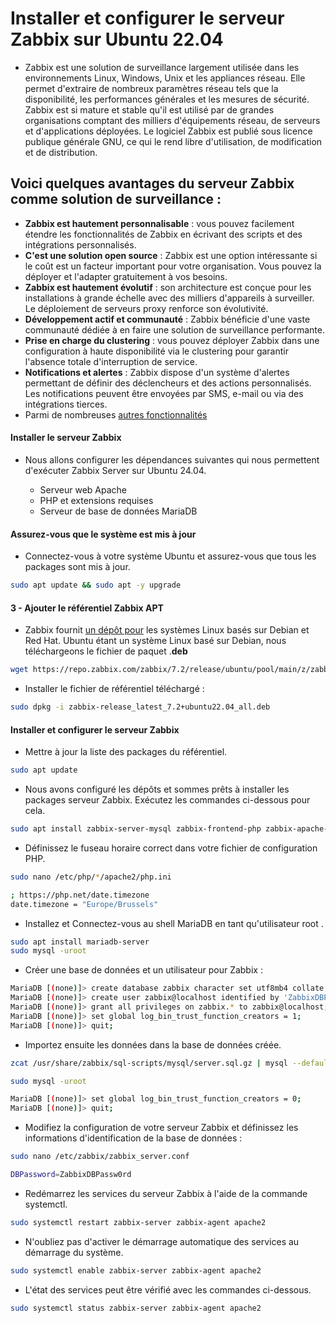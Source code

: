 # Installer et configurer le serveur Zabbix sur Ubuntu 22.04

- Zabbix est une solution de surveillance largement utilisée dans les environnements Linux, Windows, Unix et les appliances réseau. Elle permet d'extraire de nombreux paramètres réseau tels que la disponibilité, les performances générales et les mesures de sécurité. Zabbix est si mature et stable qu'il est utilisé par de grandes organisations comptant des milliers d'équipements réseau, de serveurs et d'applications déployées. Le logiciel Zabbix est publié sous licence publique générale GNU, ce qui le rend libre d'utilisation, de modification et de distribution.

## Voici quelques avantages du serveur Zabbix comme solution de surveillance :

- **Zabbix est hautement personnalisable** : vous pouvez facilement étendre les fonctionnalités de Zabbix en écrivant des scripts et des intégrations personnalisés.
- **C'est une solution open source** : Zabbix est une option intéressante si le coût est un facteur important pour votre organisation. Vous pouvez la déployer et l'adapter gratuitement à vos besoins.
- **Zabbix est hautement évolutif** : son architecture est conçue pour les installations à grande échelle avec des milliers d'appareils à surveiller. Le déploiement de serveurs proxy renforce son évolutivité.
- **Développement actif et communauté** : Zabbix bénéficie d'une vaste communauté dédiée à en faire une solution de surveillance performante.
- **Prise en charge du clustering** : vous pouvez déployer Zabbix dans une configuration à haute disponibilité via le clustering pour garantir l'absence totale d'interruption de service.
- **Notifications et alertes** : Zabbix dispose d'un système d'alertes permettant de définir des déclencheurs et des actions personnalisés. Les notifications peuvent être envoyées par SMS, e-mail ou via des intégrations tierces.
- Parmi de nombreuses [autres fonctionnalités](https://www.zabbix.com/features)

#### Installer le serveur Zabbix

- Nous allons configurer les dépendances suivantes qui nous permettent d'exécuter Zabbix Server sur Ubuntu 24.04.

  - Serveur web Apache
  - PHP et extensions requises
  - Serveur de base de données MariaDB

#### Assurez-vous que le système est mis à jour

- Connectez-vous à votre système Ubuntu et assurez-vous que tous les packages sont mis à jour.

```sh
sudo apt update && sudo apt -y upgrade
```

#### 3 - Ajouter le référentiel Zabbix APT

- Zabbix fournit [un dépôt pour](https://www.zabbix.com/download) les systèmes Linux basés sur Debian et Red Hat. Ubuntu étant un système Linux basé sur Debian, nous téléchargeons le fichier de paquet .**deb**

```sh
wget https://repo.zabbix.com/zabbix/7.2/release/ubuntu/pool/main/z/zabbix-release/zabbix-release_latest_7.2+ubuntu22.04_all.deb
```

- Installer le fichier de référentiel téléchargé :

```sh
sudo dpkg -i zabbix-release_latest_7.2+ubuntu22.04_all.deb
```

#### Installer et configurer le serveur Zabbix

- Mettre à jour la liste des packages du référentiel.

```sh
sudo apt update
```

- Nous avons configuré les dépôts et sommes prêts à installer les packages serveur Zabbix. Exécutez les commandes ci-dessous pour cela.

```sh
sudo apt install zabbix-server-mysql zabbix-frontend-php zabbix-apache-conf zabbix-sql-scripts zabbix-agent
```

- Définissez le fuseau horaire correct dans votre fichier de configuration PHP.

```sh
sudo nano /etc/php/*/apache2/php.ini
```

```sh
; https://php.net/date.timezone
date.timezone = "Europe/Brussels"
```

- Installez et Connectez-vous au shell MariaDB en tant qu'utilisateur root .

```sh
sudo apt install mariadb-server
sudo mysql -uroot
```

- Créer une base de données et un utilisateur pour Zabbix :

```sh
MariaDB [(none)]> create database zabbix character set utf8mb4 collate utf8mb4_bin;
MariaDB [(none)]> create user zabbix@localhost identified by 'ZabbixDBPassw0rd';
MariaDB [(none)]> grant all privileges on zabbix.* to zabbix@localhost;
MariaDB [(none)]> set global log_bin_trust_function_creators = 1;
MariaDB [(none)]> quit;
```

- Importez ensuite les données dans la base de données créée.

```sh
zcat /usr/share/zabbix/sql-scripts/mysql/server.sql.gz | mysql --default-character-set=utf8mb4 -uzabbix -p zabbix
```

```sh
sudo mysql -uroot
```

```sh
MariaDB [(none)]> set global log_bin_trust_function_creators = 0;
MariaDB [(none)]> quit;
```

- Modifiez la configuration de votre serveur Zabbix et définissez les informations d'identification de la base de données :

```sh
sudo nano /etc/zabbix/zabbix_server.conf
```

```sh
DBPassword=ZabbixDBPassw0rd
```

- Redémarrez les services du serveur Zabbix à l'aide de la commande systemctl.

```sh
sudo systemctl restart zabbix-server zabbix-agent apache2
```

- N'oubliez pas d'activer le démarrage automatique des services au démarrage du système.

```sh
sudo systemctl enable zabbix-server zabbix-agent apache2
```

- L'état des services peut être vérifié avec les commandes ci-dessous.

```sh
sudo systemctl status zabbix-server zabbix-agent apache2
```
